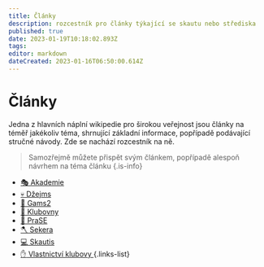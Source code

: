 ```yaml
---
title: Články
description: rozcestník pro články týkající se skautu nebo střediska
published: true
date: 2023-01-19T10:18:02.893Z
tags: 
editor: markdown
dateCreated: 2023-01-16T06:50:00.614Z
---
```


# Články

Jedna z hlavních náplní wikipedie pro širokou veřejnost jsou články na téměř jakékoliv téma, shrnující základní informace, popřípadě podávající stručné návody.
Zde se nachází rozcestník na ně.

> Samozřejmě můžete přispět svým článkem, popřípadě alespoň návrhem na téma článku
{.is-info}






- [🎭 Akademie ](akademie)
- [:skull: Džejms ](dzejms)
- [:game_die: Gams2 ](gams2)
- [:hotel: Klubovny ](klubovny)
- [:pig: PraSE ](prase)
- [🪓 Sekera ](sekera)
- [:computer: Skautis ](skautis)
- [:hand: Vlastnictví klubovy ](vlastnictvi_klubovny)
{.links-list}